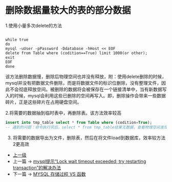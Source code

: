 # 删除数据量较大的表的部分数据

1.使用小量多次delete的方法
```shell

while true
do
mysql -uUser -pPassword -Ddatabase -hHost << EOF
delete from Table where (codition==True) limit 1000(or other);
exit
EOF
done

```
该方法删除数据慢，删除后物理空间也并没有释放，附：使用delete删除的时候，mysql并没有把数据文件删除，而是将数据文件的标识位删除，没有整理文件，因此不会彻底释放空间。被删除的数据将会被保存在一个链接清单中，当有新数据写入的时候，mysql会利用这些已删除的空间再写入。即，删除操作会带来一些数据碎片，正是这些碎片在占用硬盘空间。

2.将需要的数据抽到临时表中，再删除表。该方法效率较高
```sql
insert into tmp_table select * from Table where (codition=True);
-- 遇到的问题：命令执行完后，select * from tmp_table结果无数据，查看物理空间发现有几个G的数据，可能是数据量太大造成insert失败，考虑select数据量分小一点。
```

3. 将需要的数据导出为文件，删除表，然后在将文件load到数据库，效率较方法2更高效

- [上一级](README.md)
- 上一篇 -> [mysql提示“Lock wait timeout exceeded; try restarting transaction”的解决办法](Lock_wait_timeout_exceeded.md)
- 下一篇 -> [MYSQL 存储过程 VS 函数](procedureVSFunction.md)
